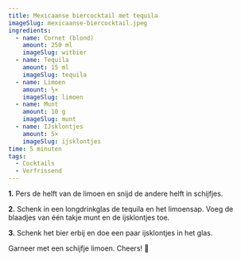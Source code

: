 ```yaml
---
title: Mexicaanse biercocktail met tequila
imageSlug: mexicaanse-biercocktail.jpeg
ingredients:
  - name: Cornet (blond)
    amount: 250 ml
    imageSlug: witbier
  - name: Tequila
    amount: 15 ml
    imageSlug: tequila
  - name: Limoen
    amount: ½×
    imageSlug: limoen
  - name: Munt
    amount: 10 g
    imageSlug: munt
  - name: IJsklontjes
    amount: 5×
    imageSlug: ijsklontjes
time: 5 minuten
tags:
  - Cocktails
  - Verfrissend
---
```


**1.** Pers de helft van de limoen en snijd de andere helft in schijfjes.

**2.** Schenk in een longdrinkglas de tequila en het limoensap. Voeg de blaadjes van één takje munt en de ijsklontjes toe.

**3.** Schenk het bier erbij en doe een paar ijsklontjes in het glas.

Garneer met een schijfje limoen. Cheers! 🍹
